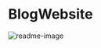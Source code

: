 # BlogWebsite
![readme-image](https://github.com/JaiswalKashish28/BlogWebsite/assets/149598972/314b6c0c-ab51-4636-94e4-137e42d595e4)
